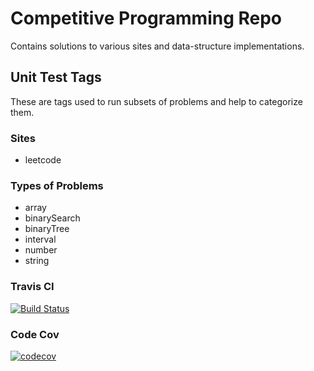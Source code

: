 # Competitive Programming Repo

Contains solutions to various sites and data-structure implementations.

## Unit Test Tags
These are tags used to run subsets of problems and help to categorize them.

### Sites
- leetcode

### Types of Problems
- array
- binarySearch
- binaryTree
- interval
- number
- string

### Travis CI
[![Build Status](https://travis-ci.org/tmosest/CompetitiveProgramming.svg?branch=develop)](https://travis-ci.org/tmosest/CompetitiveProgramming)
### Code Cov
[![codecov](https://codecov.io/gh/tmosest/CompetitiveProgramming/branch/develop/graph/badge.svg)](https://codecov.io/gh/tmosest/CompetitiveProgramming)
